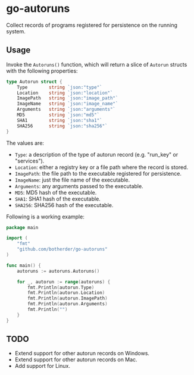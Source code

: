# go-autoruns

Collect records of programs registered for persistence on the running system.

## Usage

Invoke the `Autoruns()` function, which will return a slice of `Autorun` structs
with the following properties:

```go
type Autorun struct {
	Type		string `json:"type"`
	Location	string `json:"location"`
	ImagePath	string `json:"image_path"`
	ImageName	string `json:"image_name"`
	Arguments	string `json:"arguments"`
	MD5 		string `json:"md5"`
	SHA1		string `json:"sha1"`
	SHA256		string `json:"sha256"`
}
```

The values are:

- `Type`: a description of the type of autorun record (e.g. "run_key" or "services").
- `Location`: either a registry key or a file path where the record is stored.
- `ImagePath`: the file path to the executable registered for persistence.
- `ImageName`: just the file name of the executable.
- `Arguments`: any arguments passed to the executable.
- `MD5`: MD5 hash of the executable.
- `SHA1`: SHA1 hash of the executable.
- `SHA256`: SHA256 hash of the executable.

Following is a working example:

```go
package main

import (
	"fmt"
	"github.com/botherder/go-autoruns"
)

func main() {
	autoruns := autoruns.Autoruns()

	for _, autorun := range(autoruns) {
		fmt.Println(autorun.Type)
		fmt.Println(autorun.Location)
		fmt.Println(autorun.ImagePath)
		fmt.Println(autorun.Arguments)
		fmt.Println("")
	}
}
```

## TODO

- Extend support for other autorun records on Windows.
- Extend support for other autorun records on Mac.
- Add support for Linux.
